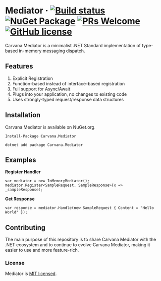 # Mediator &middot; [![Build status](https://carvanadev.visualstudio.com/Carvana.OpenSource/_apis/build/status/Carvana.Mediator)](https://carvanadev.visualstudio.com/Carvana.OpenSource/_build/latest?definitionId=5003) [![NuGet Package](https://img.shields.io/nuget/vpre/carvana.mediator.svg)](https://www.nuget.org/packages/Carvana.Mediator/) [![PRs Welcome](https://img.shields.io/badge/PRs-welcome-brightgreen.svg)](https://help.github.com/articles/creating-a-pull-request/) [![GitHub license](https://img.shields.io/badge/license-MIT-blue.svg)](./LICENSE) 
Carvana Mediator is a minimalist .NET Standard implementation of type-based in-memory messaging dispatch. 

## Features

1. Explicit Registration
2. Function-based instead of interface-based registration
3. Full support for Async/Await
4. Plugs into your application, no changes to existing code
5. Uses strongly-typed request/response data structures

## Installation

Carvana Mediator is available on NuGet.org. 

```Install-Package Carvana.Mediator```

```dotnet add package Carvana.Mediator```

## Examples

**Register Handler**
```
var mediator = new InMemoryMediator();
mediator.Register<SampleRequest, SampleResponse>(x => _sampleResponse);
```

**Get Response**

```
var response = mediator.Handle(new SampleRequest { Content = "Hello World" });
```

## Contributing

The main purpose of this repository is to share Carvana Mediator with the .NET ecosystem and to continue to evolve Carvana Mediator, making it easier to use and more feature-rich. 

### License

Mediator is [MIT licensed](./LICENSE).
